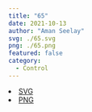 ```yaml
---
title: "65"
date: 2021-10-13
author: "Aman Seelay"
svg: ./65.svg
png: ./65.png
featured: false
category:
  - Control
---
```


<li><a href="./65.svg" download className="btn-svg">SVG</a></li>
<li><a href="./65.png" download className="btn-png">PNG</a></li>
